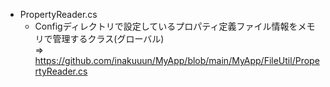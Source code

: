 - PropertyReader.cs
  - Configディレクトリで設定しているプロパティ定義ファイル情報をメモリで管理するクラス(グローバル)  
    => https://github.com/inakuuun/MyApp/blob/main/MyApp/FileUtil/PropertyReader.cs
